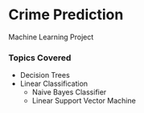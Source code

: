 # Crime Prediction
Machine Learning Project

### Topics Covered

- Decision Trees
- Linear Classification
  - Naive Bayes Classifier
  - Linear Support Vector Machine
